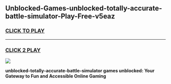 
## Unblocked-Games-unblocked-totally-accurate-battle-simulator-Play-Free-v5eaz
<h3>
<a href="https://premium76.site?title=unblocked-totally-accurate-battle-simulator&ref=18A1">CLICK TO PLAY</a></h3>
<hr>

<h3>
<a href="https://premium76.site?title=unblocked-totally-accurate-battle-simulator&ref=18A1">CLICK 2 PLAY</a>
  
</h3>

<a href="https://premium76.site?title=unblocked-totally-accurate-battle-simulator&ref=18A1"><img src="https://clearcache.store/games.png"></a>


**unblocked-totally-accurate-battle-simulator games unblocked: Your Gateway to Fun and Accessible Online Gaming**
